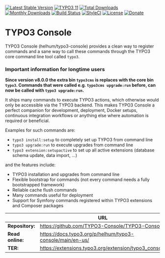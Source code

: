 [![Latest Stable Version](https://poser.pugx.org/helhum/typo3-console/v/stable.svg)](https://packagist.org/packages/helhum/typo3-console)
[![TYPO3 11](https://img.shields.io/badge/TYPO3-11-orange.svg?style=flat-square)](https://get.typo3.org/version/11)
[![Total Downloads](https://poser.pugx.org/helhum/typo3-console/downloads.svg)](https://packagist.org/packages/helhum/typo3-console)
[![Monthly Downloads](https://poser.pugx.org/helhum/typo3-console/d/monthly)](https://packagist.org/packages/helhum/typo3-console)
[![Build Status](https://github.com/TYPO3-Console/TYPO3-Console/actions/workflows/Test.yml/badge.svg?branch=main)](https://github.com/TYPO3-Console/TYPO3-Console/actions/workflows/Test.yml)
[![StyleCI](https://styleci.io/repos/19455482/shield?branch=main)](https://styleci.io/repos/19455482)
[![License](https://poser.pugx.org/helhum/typo3-console/license)](https://packagist.org/packages/helhum/typo3-console)
[![Donate](https://img.shields.io/badge/Donate-PayPal-green.svg)](https://www.paypal.me/helhum/19.99)

# TYPO3 Console

TYPO3 Console (helhum/typo3-console) provides a clean way to register commands and
a sane way to call these commands through the TYPO3 core command line tool called `typo3`.

### Important information for longtime users
**Since version v8.0.0 the extra bin `typo3cms` is replaces with the core bin `typo3`. Commands that were called e.g.
`typo3cms upgrade:run` before, can now be called with `typo3 upgrade:run`.**

It ships many commands to execute TYPO3 actions, which otherwise would only be accessible via the TYPO3 backend.
This makes TYPO3 Console a perfect companion for development, deployment, Docker setups, continuous integration
workflows or anything else where automation is required or beneficial.

Examples for such commands are:

* `typo3 install:setup` to completely set up TYPO3 from command line
* `typo3 upgrade:run` to execute upgrades from command line
* `typo3 extension:setupactive` to set up all active extensions (database schema update, data import, …)

and the features include:

* TYPO3 installation and upgrades from command line
* Flexible bootstrap for commands (not every command needs a fully bootstrapped framework)
* Reliable cache flush commands
* Many commands useful for deployment
* Support for Symfony commands registered within TYPO3 extensions and Composer packages

|                  | URL                                                       |
|------------------|-----------------------------------------------------------|
| **Repository:**  | https://github.com/TYPO3-Console/TYPO3-Console            |
| **Read online:** | https://docs.typo3.org/p/helhum/typo3-console/main/en-us/ |
| **TER:**         | https://extensions.typo3.org/extension/typo3_console      |

